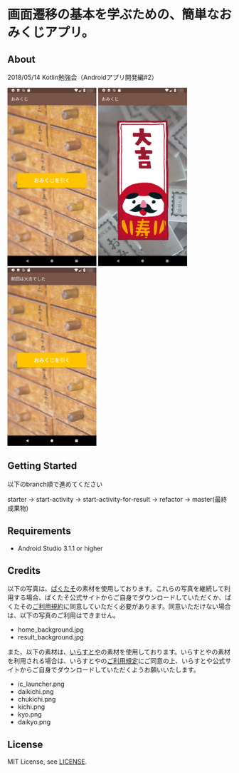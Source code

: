 # 画面遷移の基本を学ぶための、簡単なおみくじアプリ。
## About
2018/05/14 Kotlin勉強会（Androidアプリ開発編#2）

<img src="https://github.com/mii-chan/omikuji-app-kotlin/blob/art/screenshot_main.png" width="200" height="auto"/> <img src="https://github.com/mii-chan/omikuji-app-kotlin/blob/art/screenshot_result.png" width="200" height="auto"/> <img src="https://github.com/mii-chan/omikuji-app-kotlin/blob/art/screenshot_on_activity_result.png" width="200" height="auto"/>

## Getting Started
以下のbranch順で進めてください

starter → start-activity → start-activity-for-result → refactor → master(最終成果物)


## Requirements
* Android Studio 3.1.1 or higher

## Credits
以下の写真は、[ぱくたそ](https://www.pakutaso.com)の素材を使用しております。これらの写真を継続して利用する場合、ぱくたそ公式サイトからご自身でダウンロードしていただくか、ぱくたその[ご利用規約](https://www.pakutaso.com/userpolicy.html)に同意していただく必要があります。同意いただけない場合は、以下の写真のご利用はできません。

* home_background.jpg
* result_background.jpg

また、以下の素材は、[いらすとや](https://www.irasutoya.com)の素材を使用しております。いらすとやの素材を利用される場合は、いらすとやの[ご利用規定](https://www.irasutoya.com/p/terms.html)にご同意の上、いらすとや公式サイトからご自身でダウンロードしていただくようお願いいたします。

* ic_launcher.png
* daikichi.png
* chukichi.png
* kichi.png
* kyo.png
* daikyo.png

## License
MIT License, see [LICENSE](/LICENSE.md).
